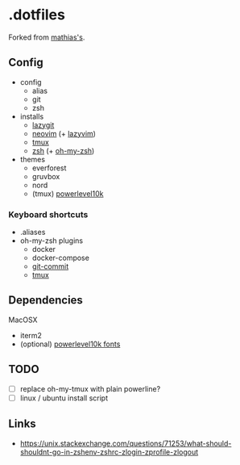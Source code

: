 # .dotfiles

Forked from [mathias's](https://github.com/mathiasbynens/dotfiles.git).

## Config

- config
  - alias
  - git
  - zsh
- installs
  - [lazygit](https://github.com/jesseduffield/lazygit/tree/master)
  - [neovim](https://neovim.io/) (+ [lazyvim](https://www.lazyvim.org/))
  - [tmux](https://github.com/tmux/tmux/wiki)
  - [zsh](https://www.zsh.org/) (+ [oh-my-zsh](https://ohmyz.sh/))
- themes
  - everforest
  - gruvbox
  - nord
  - (tmux) [powerlevel10k](https://github.com/romkatv/powerlevel10k)

### Keyboard shortcuts

- .aliases
- oh-my-zsh plugins
  - docker
  - docker-compose
  - [git-commit](https://github.com/ohmyzsh/ohmyzsh/tree/master/plugins/git-commit)
  - [tmux](https://github.com/ohmyzsh/ohmyzsh/tree/master/plugins/tmux)

## Dependencies

MacOSX

- iterm2
- (optional) [powerlevel10k fonts](https://github.com/romkatv/powerlevel10k#manual-font-installation)

## TODO

- [ ] replace oh-my-tmux with plain powerline?
- [ ] linux / ubuntu install script

## Links

- https://unix.stackexchange.com/questions/71253/what-should-shouldnt-go-in-zshenv-zshrc-zlogin-zprofile-zlogout
